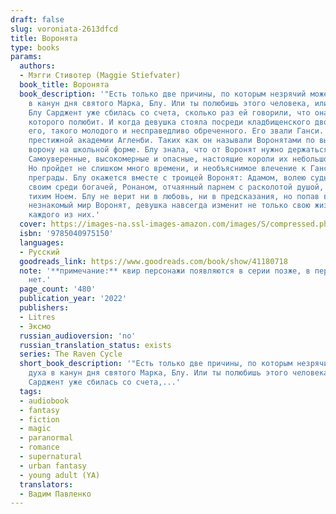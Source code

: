 ```yaml
---
draft: false
slug: voroniata-2613dfcd
title: Воронята
type: books
params:
  authors:
  - Мэгги Стивотер (Maggie Stiefvater)
  book_title: Воронята
  book_description: '"Есть только две причины, по которым незрячий может увидеть духа
    в канун дня святого Марка, Блу. Или ты полюбишь этого человека, или убьешь..."
    Блу Сарджент уже сбилась со счета, сколько раз ей говорили, что она убьет человека,
    которого полюбит. И когда девушка стояла посреди кладбищенского двора, она видела
    его, такого молодого и несправедливо обреченного. Его звали Ганси. Богатый ученик
    престижной академии Агленби. Таких как он называли Воронятами по вышитому на груди
    ворону на школьной форме. Блу знала, что от Воронят нужно держаться подальше.
    Самоуверенные, высокомерные и опасные, настоящие короли их небольшого городка.
    Но пройдет не слишком много времени, и необъяснимое влечение к Ганси сметет все
    преграды. Блу окажется вместе с троицей Воронят: Адамом, волею судьбы ставшему
    своим среди богачей, Ронаном, отчаянный парнем с расколотой душой, и неприметным,
    тихим Ноем. Блу не верит ни в любовь, ни в предсказания, но попав в мрачный и
    незнакомый мир Воронят, девушка навсегда изменит не только свою жизнь, но и жизнь
    каждого из них.'
  cover: https://images-na.ssl-images-amazon.com/images/S/compressed.photo.goodreads.com/books/1534421987i/41180718.jpg
  isbn: '9785040975150'
  languages:
  - Русский
  goodreads_link: https://www.goodreads.com/book/show/41180718
  note: '**примечание:** квир персонажи появляются в серии позже, в первой книге их
    нет.'
  page_count: '480'
  publication_year: '2022'
  publishers:
  - Litres
  - Эксмо
  russian_audioversion: 'no'
  russian_translation_status: exists
  series: The Raven Cycle
  short_book_description: '"Есть только две причины, по которым незрячий может увидеть
    духа в канун дня святого Марка, Блу. Или ты полюбишь этого человека, или убьешь..."  Блу
    Сарджент уже сбилась со счета,...'
  tags:
  - audiobook
  - fantasy
  - fiction
  - magic
  - paranormal
  - romance
  - supernatural
  - urban fantasy
  - young adult (YA)
  translators:
  - Вадим Павленко
---
```

